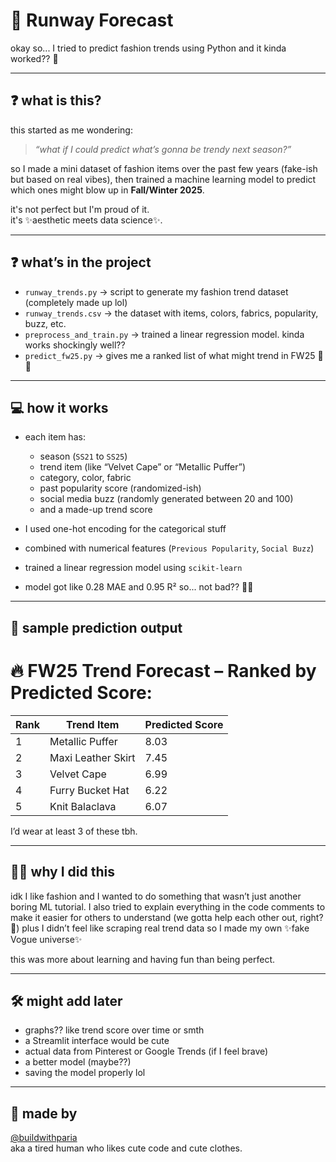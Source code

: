 # 🧵 Runway Forecast

okay so... I tried to predict fashion trends using Python and it kinda worked?? 💅

---

## ❓ what is this?

this started as me wondering:  
> *“what if I could predict what’s gonna be trendy next season?”*

so I made a mini dataset of fashion items over the past few years (fake-ish but based on real vibes), then trained a machine learning model to predict which ones might blow up in **Fall/Winter 2025**.

it's not perfect but I'm proud of it.  
it's ✨aesthetic meets data science✨.

---

## ❓ what’s in the project

- `runway_trends.py` → script to generate my fashion trend dataset (completely made up lol)
- `runway_trends.csv` → the dataset with items, colors, fabrics, popularity, buzz, etc.
- `preprocess_and_train.py` → trained a linear regression model. kinda works shockingly well??
- `predict_fw25.py` → gives me a ranked list of what might trend in FW25 🧥🧶

---

## 💻 how it works

- each item has:
  - season (`SS21` to `SS25`)
  - trend item (like “Velvet Cape” or “Metallic Puffer”)
  - category, color, fabric
  - past popularity score (randomized-ish)
  - social media buzz (randomly generated between 20 and 100)
  - and a made-up trend score

- I used one-hot encoding for the categorical stuff
- combined with numerical features (`Previous Popularity`, `Social Buzz`)
- trained a linear regression model using `scikit-learn`
- model got like 0.28 MAE and 0.95 R² so... not bad?? 🤷‍♀️

---

## 🔮 sample prediction output

🔥 FW25 Trend Forecast – Ranked by Predicted Score:  
=================================================  
Rank | Trend Item             | Predicted Score  
-----|------------------------|------------------  
1    | Metallic Puffer        | 8.03  
2    | Maxi Leather Skirt     | 7.45  
3    | Velvet Cape            | 6.99  
4    | Furry Bucket Hat       | 6.22  
5    | Knit Balaclava         | 6.07  

I’d wear at least 3 of these tbh.

---

## 😵‍💫 why I did this

idk I like fashion and I wanted to do something that wasn’t just another boring ML tutorial. 
I also tried to explain everything in the code comments to make it easier for others to understand (we gotta help each other out, right? 💞)
plus I didn’t feel like scraping real trend data so I made my own ✨fake Vogue universe✨

this was more about learning and having fun than being perfect.

---

## 🛠️ might add later

- graphs?? like trend score over time or smth
- a Streamlit interface would be cute
- actual data from Pinterest or Google Trends (if I feel brave)
- a better model (maybe??)
- saving the model properly lol

---

## 🖤 made by

[@buildwithparia](https://github.com/buildwithparia)  
aka a tired human who likes cute code and cute clothes.
